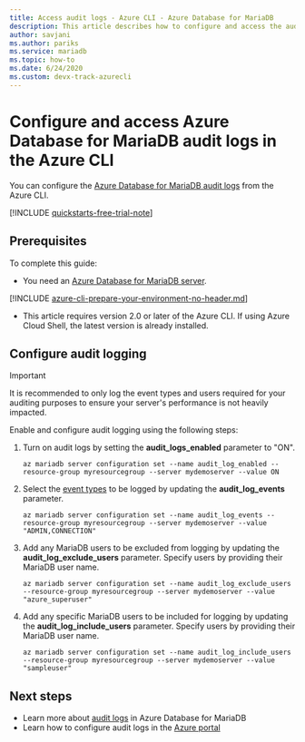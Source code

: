 ```yaml
---
title: Access audit logs - Azure CLI - Azure Database for MariaDB
description: This article describes how to configure and access the audit logs in Azure Database for MariaDB from the Azure CLI.
author: savjani
ms.author: pariks
ms.service: mariadb
ms.topic: how-to
ms.date: 6/24/2020 
ms.custom: devx-track-azurecli
---
```


# Configure and access Azure Database for MariaDB audit logs in the Azure CLI

You can configure the [Azure Database for MariaDB audit logs](concepts-audit-logs.md) from the Azure CLI.

[!INCLUDE [quickstarts-free-trial-note](../../includes/quickstarts-free-trial-note.md)]

## Prerequisites

To complete this guide:

- You need an [Azure Database for MariaDB server](quickstart-create-mariadb-server-database-using-azure-portal.md).

[!INCLUDE [azure-cli-prepare-your-environment-no-header.md](../../includes/azure-cli-prepare-your-environment-no-header.md)]

- This article requires version 2.0 or later of the Azure CLI. If using Azure Cloud Shell, the latest version is already installed.

## Configure audit logging

>[!IMPORTANT]
> It is recommended to only log the event types and users required for your auditing purposes to ensure your server's performance is not heavily impacted.

Enable and configure audit logging using the following steps: 

1. Turn on audit logs by setting the **audit_logs_enabled** parameter to "ON". 
    ```azurecli-interactive
    az mariadb server configuration set --name audit_log_enabled --resource-group myresourcegroup --server mydemoserver --value ON
    ```

1. Select the [event types](concepts-audit-logs.md#configure-audit-logging) to be logged by updating the **audit_log_events** parameter.
    ```azurecli-interactive
    az mariadb server configuration set --name audit_log_events --resource-group myresourcegroup --server mydemoserver --value "ADMIN,CONNECTION"
    ```

1. Add any MariaDB users to be excluded from logging by updating the **audit_log_exclude_users** parameter. Specify users by providing their MariaDB user name.
    ```azurecli-interactive
    az mariadb server configuration set --name audit_log_exclude_users --resource-group myresourcegroup --server mydemoserver --value "azure_superuser"
    ```

1. Add any specific MariaDB users to be included for logging by updating the **audit_log_include_users** parameter. Specify users by providing their MariaDB user name.
    ```azurecli-interactive
    az mariadb server configuration set --name audit_log_include_users --resource-group myresourcegroup --server mydemoserver --value "sampleuser"
    ```

## Next steps

- Learn more about [audit logs](concepts-audit-logs.md) in Azure Database for MariaDB
- Learn how to configure audit logs in the [Azure portal](howto-configure-audit-logs-portal.md)
